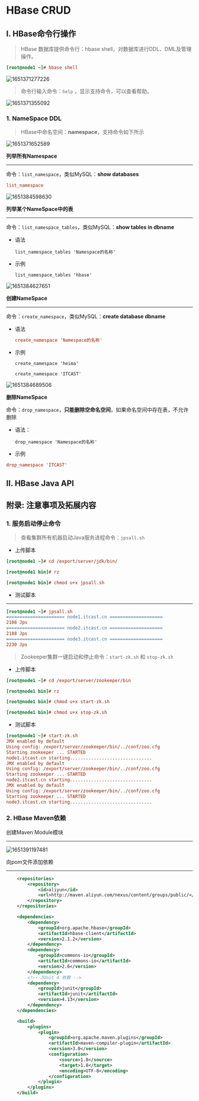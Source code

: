# HBase CRUD

## I. HBase命令行操作

> HBase 数据库提供命令行：hbase shell，对数据库进行DDL、DML及管理操作。

```ini
[root@node1 ~]# hbase shell
```

![1651371277226](assets/1651371277226.png)

> 命令行输入命令：`help` ，显示支持命令，可以查看帮助。 

![1651371355092](assets/1651371355092.png)

### 1. NameSpace DDL

> HBase中命名空间：**namespace**，支持命令如下所示

![1651371652589](assets/1651371652589.png)

**列举所有Namespace**

------

命令：`list_namespace`，类似MySQL：**show databases**

```ini
list_namespace
```

![1651384598630](assets/1651384598630.png)

**列举某个NameSpace中的表**

------

命令：`list_namespace_tables`，类似MySQL：**show tables  in dbname**

- 语法

  ```shell
  list_namespace_tables 'Namespace的名称'
  ```

- 示例

  ```shell
  list_namespace_tables 'hbase'
  ```

![1651384627651](assets/1651384627651.png)

**创建NameSpace**

------

命令：`create_namespace`，类似MySQL：**create database  dbname**

- 语法

  ```ini
  create_namespace 'Namespace的名称'
  ```

- 示例

  ```shell
  create_namespace 'heima'
  
  create_namespace 'ITCAST'
  ```

![1651384689506](assets/1651384689506.png)

**删除NameSpace**

命令：`drop_namespace`，**只能删除空命名空间**，如果命名空间中存在表，不允许删除

- 语法：

  ```
  drop_namespace 'Namespace的名称'
  ```

- 示例

```ini
drop_namespace 'ITCAST'
```



## II. HBase Java API



## 附录: 注意事项及拓展内容

### 1. 服务启动停止命令

> 查看集群所有机器启动Java服务进程命令：`jpsall.sh`

- 上传脚本

```ini
[root@node1 ~]# cd /export/server/jdk/bin/

[root@node1 bin]# rz

[root@node1 bin]# chmod u+x jpsall.sh
```

- 测试脚本

------

```ini
[root@node1 ~]# jpsall.sh 
====================== node1.itcast.cn ====================
2108 Jps
====================== node2.itcast.cn ====================
2188 Jps
====================== node3.itcast.cn ====================
2230 Jps
```

> Zookeeper集群一键启动和停止命令：`start-zk.sh` 和 `stop-zk.sh`

- 上传脚本

```ini
[root@node1 ~]# cd /export/server/zookeeper/bin

[root@node1 bin]# rz

[root@node1 bin]# chmod u+x start-zk.sh 

[root@node1 bin]# chmod u+x stop-zk.sh 
```

- 测试脚本

```ini
[root@node1 ~]# start-zk.sh 
JMX enabled by default
Using config: /export/server/zookeeper/bin/../conf/zoo.cfg
Starting zookeeper ... STARTED
node1.itcast.cn starting...............................
JMX enabled by default
Using config: /export/server/zookeeper/bin/../conf/zoo.cfg
Starting zookeeper ... STARTED
node2.itcast.cn starting...............................
JMX enabled by default
Using config: /export/server/zookeeper/bin/../conf/zoo.cfg
Starting zookeeper ... STARTED
node3.itcast.cn starting...............................
```

### 2. HBase Maven依赖

创建Maven Module模块

------

![1651391197481](assets/1651391197481.png)

向pom文件添加依赖

------

```xml
    <repositories>
        <repository>
            <id>aliyun</id>
            <url>http://maven.aliyun.com/nexus/content/groups/public/</url>
        </repository>
    </repositories>

    <dependencies>
        <dependency>
            <groupId>org.apache.hbase</groupId>
            <artifactId>hbase-client</artifactId>
            <version>2.1.2</version>
        </dependency>
        <dependency>
            <groupId>commons-io</groupId>
            <artifactId>commons-io</artifactId>
            <version>2.6</version>
        </dependency>
        <!-- JUnit 4 依赖 -->
        <dependency>
            <groupId>junit</groupId>
            <artifactId>junit</artifactId>
            <version>4.13</version>
        </dependency>
    </dependencies>

    <build>
        <plugins>
            <plugin>
                <groupId>org.apache.maven.plugins</groupId>
                <artifactId>maven-compiler-plugin</artifactId>
                <version>3.0</version>
                <configuration>
                    <source>1.8</source>
                    <target>1.8</target>
                    <encoding>UTF-8</encoding>
                </configuration>
            </plugin>
        </plugins>
    </build>
```

